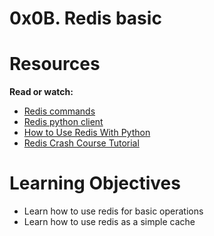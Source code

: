 # 0x0B. Redis basic

# **Resources**

**Read or watch:**

- [Redis commands](https://intranet.hbtn.io/rltoken/0qcZavQp4AvukNY4BZVsew)
- [Redis python client](https://intranet.hbtn.io/rltoken/7Tx4uSKfPx9jFCwkCqECeg)
- [How to Use Redis With Python](https://intranet.hbtn.io/rltoken/KDF4GPwRipbMwBj4SI64PQ)
- [Redis Crash Course Tutorial](https://intranet.hbtn.io/rltoken/4GOanmqONPEgtQqrbUcEVw)

# **Learning Objectives**

- Learn how to use redis for basic operations
- Learn how to use redis as a simple cache